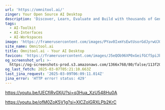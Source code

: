```yaml
---
url: 'https://omnitool.ai/'
zinger: Your Open Source AI Desktop
description: 'Discover, Learn, Evaluate and Build with thousands of Generative AI Models.'
tags:
  - AI-Toolkit
  - AI-Interfaces
  - AI-Workspaces
image: 'https://framerusercontent.com/images/PYav0IxmYsEwtUsorGdJyrwUJQ.png'
site_name: Omnitool.ai
title: Omnitool.ai - Your AI Desktop
favicon: 'https://framerusercontent.com/images/J5eQOb96XP0xGeifGCf5piJblDI.png'
og_screenshot_url: >-
  https://og-screenshots-prod.s3.amazonaws.com/1366x768/80/false/113f2075cc26de708037efbb9f4963608112d2686da569647dc672d062005018.jpeg
og_last_fetch: 2025-03-07T05:21:10.663Z
last_jina_request: '2025-03-09T06:09:11.014Z'
jina_error: 'HTTP error! status: 429'
---
```

https://youtu.be/UECfiRv0XjU?si=q3Hua_XzU548Hu0A

https://youtu.be/ofM0ZoK5V1g?si=XlCZolGRXLPb2KrC
